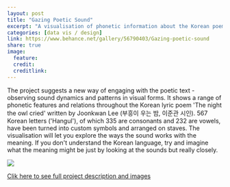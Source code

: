 ```yaml
---
layout: post
title: "Gazing Poetic Sound"
excerpt: "A visualisation of phonetic information about the Korean poem 'The night the owl cried'"
categories: [data vis / design]
link: https://www.behance.net/gallery/56790403/Gazing-poetic-sound
share: true
image:
  feature:
  credit:
  creditlink:
---
```


The project suggests a new way of engaging with the poetic text - observing sound dynamics and patterns in visual forms. It shows a range of phonetic features and relations throughout the Korean lyric poem 'The night the owl cried' written by Joonkwan Lee (부흥이 우는 밤, 이준관 시인). 567 Korean letters ('Hangul'), of which 335 are consonants and 232 are vowels, have been turned into custom symbols and arranged on staves. The visualisation will let you explore the ways the sound works with the meaning. If you don't understand the Korean language, try and imagine what the meaning might be just by looking at the sounds but really closely.

 ![](https://user-images.githubusercontent.com/15631285/44819962-c920d500-abe6-11e8-9703-13a83b2381ec.jpg)


[Clik here to see full project description and images]("https://www.behance.net/gallery/56790403/Gazing-poetic-sound")
